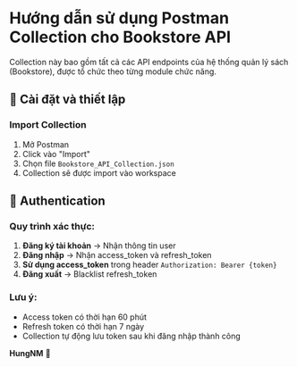 # Hướng dẫn sử dụng Postman Collection cho Bookstore API

Collection này bao gồm tất cả các API endpoints của hệ thống quản lý sách (Bookstore), được tổ chức theo từng module chức năng.

## 🚀 Cài đặt và thiết lập

### Import Collection

1. Mở Postman
2. Click vào "Import"
3. Chọn file `Bookstore_API_Collection.json`
4. Collection sẽ được import vào workspace


## 🔐 Authentication

### Quy trình xác thực:

1. **Đăng ký tài khoản** → Nhận thông tin user
2. **Đăng nhập** → Nhận access_token và refresh_token
3. **Sử dụng access_token** trong header `Authorization: Bearer {token}`
4. **Đăng xuất** → Blacklist refresh_token

### Lưu ý:

- Access token có thời hạn 60 phút
- Refresh token có thời hạn 7 ngày
- Collection tự động lưu token sau khi đăng nhập thành công


**HungNM** 🚀
